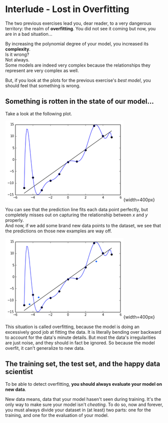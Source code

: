 # Interlude - Lost in Overfitting
The two previous exercises lead you, dear reader, to a very dangerous territory: the realm of **overfitting**.  You did not see it coming but now, you are in a bad situation...  

By increasing the polynomial degree of your model, you increased its **complexity**.  
Is it wrong?  
Not always.  
Some models are indeed very complex because the relationships they represent are very complex as well. 

But, if you look at the plots for the previous exercise's *best model*, you should feel that something is wrong. 

## Something is rotten in the state of our model...
Take a look at the following plot. 

![Overfitting hypothesis](../assets/overfitt.png){width=400px}  

You can see that the prediction line fits each data point perfectly, but completely misses out on capturing the relationship between $x$ and $y$ properly.  
And now, if we add some brand new data points to the dataset, we see that the predictions on those new examples are way off. 

![Generalization errors resulting from overfitting](../assets/overfitt_with_dots.png){width=400px}  

This situation is called overfitting, because the model is doing an excessively good job at fitting the data. It is literally bending over backward to account for the data's minute details. But most the data's irregularities are just noise, and they should in fact be ignored. So because the model overfit, it can't generalize to new data.

## The training set, the test set, and the happy data scientist
To be able to detect overfitting, **you should always evaluate your model on new data**.  
  
New data means, data that your model hasen't seen during training. It's the only way to make sure your model isn't *cheating*. To do so, now and forever, you must always divide your dataset in (at least) two parts: one for the training, and one for the evaluation of your model. 